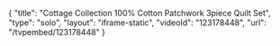 {
    "title": "Cottage Collection 100% Cotton Patchwork 3piece Quilt Set",
    "type": "solo",
    "layout": "iframe-static",
    "videoId": "123178448",
    "url": "\/tvpembed\/123178448"
}